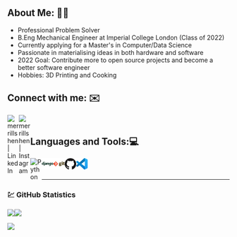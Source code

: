 ## About Me: :standing_man:

- Professional Problem Solver
- B.Eng Mechanical Engineer at Imperial College London (Class of 2022)
- Currently applying for a Master's in Computer/Data Science 
- Passionate in materialising ideas in both hardware and software 
- 2022 Goal: Contribute more to open source projects and become a better software engineer
- Hobbies: 3D Printing and Cooking

## Connect with me: ✉️

[<img align="left" alt="merrillshen | LinkedIn" width="26px" src="https://cdn2.iconfinder.com/data/icons/social-media-2285/512/1_Linkedin_unofficial_colored_svg-512.png" />][linkedin]
[<img align="left" alt="merrillshen | Instagram" width="26px" src="https://cdn4.iconfinder.com/data/icons/social-media-2146/512/25_social-512.png" />][instagram]

<br />

## Languages and Tools:💻

<img align="left" alt="Python" width="26px" src="https://cdn3.iconfinder.com/data/icons/logos-and-brands-adobe/512/267_Python-512.png" />
<img align="left" alt="Django" width="26px" src="https://raw.githubusercontent.com/github/explore/80688e429a7d4ef2fca1e82350fe8e3517d3494d/topics/django/django.png" />
<img align="left" alt="Git" width="26px" src="https://raw.githubusercontent.com/github/explore/80688e429a7d4ef2fca1e82350fe8e3517d3494d/topics/git/git.png" />
<img align="left" alt="GitHub" width="26px" src="https://raw.githubusercontent.com/github/explore/78df643247d429f6cc873026c0622819ad797942/topics/github/github.png" />
<img align="left" alt="Visual Studio Code" width="26px" src="https://raw.githubusercontent.com/github/explore/80688e429a7d4ef2fca1e82350fe8e3517d3494d/topics/visual-studio-code/visual-studio-code.png" />

<br />
<br />

---

### :chart: GitHub Statistics

<!-- GITHUBSTATS:START -->
<a href="https://github-readme-stats.vercel.app/api?username=merrillshen&hide_title=true&count_private=true&show_icons=true&theme=radical">
  <img  align="left" src="https://github-readme-stats.vercel.app/api?username=merrillshen&hide_title=true&count_private=true&show_icons=true&theme=radical" />
</a>
<a href="https://github-readme-stats.vercel.app/api/top-langs/?username=merrillshen&hide_title=true&theme=radical&langs_count=4">
  <img align="left" src="https://github-readme-stats.vercel.app/api/top-langs/?username=merrillshen&hide_title=true&theme=radical&langs_count=4" />
</a>

<br>

![](https://komarev.com/ghpvc/?username=merrillshen&label=Visitors)


<!-- GITHUBSTATS:END -->


[instagram]: https://www.instagram.com/mellowmerrillshen/
[linkedin]: https://www.linkedin.com/in/merrillshen/
[githubstats]: https://github.com/anuraghazra/github-readme-stats